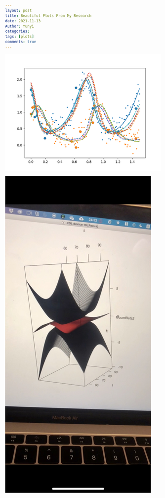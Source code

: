 ```yaml
---
layout: post
title: Beautiful Plots From My Research
date: 2021-11-13
Author: Yunyi
categories: 
tags: [plots]
comments: true
--- 
```

![Predator-Prey](https://raw.githubusercontent.com/Yunyi-learner/Yunyi-s-Homepage/main/images/noise_0.2.png)

![](https://raw.githubusercontent.com/Yunyi-learner/Yunyi-s-Homepage/main/images/IMG_1296.jpg)
